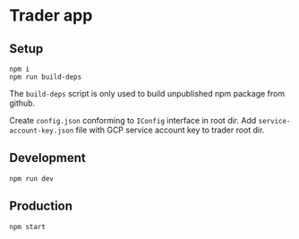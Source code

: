 # Trader app

## Setup

```
npm i
npm run build-deps
```

The `build-deps` script is only used to build unpublished npm package from github.

Create `config.json` conforming to `IConfig` interface in root dir.
Add `service-account-key.json` file with GCP service account key to trader root dir.

## Development

```
npm run dev
```

## Production

```
npm start
```
